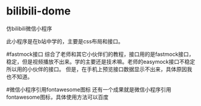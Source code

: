 # bilibili-dome
仿bilibili微信小程序

此小程序是在b站中学的，主要是css布局和接口。

#fastmock接口
综合了老师和其它小伙伴们的教程，接口用的是fastmock接口，稳定，但是视频播放不出来。学的主要还是技术嘛。老师的easymock接口不稳定所以用的小伙伴的接口。
但是，在手机上预览接口数据显示不出来，具体原因我也不知道。

#微信小程序引用fontawesome图标
还有一个成果就是微信小程序引用fontawesome图标，具体使用方法可以百度
